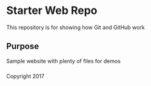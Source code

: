 # Starter Web Repo

This repository is for showing how Git and GitHub work

## Purpose

Sample website with plenty of files for demos

###

Copyright 2017

